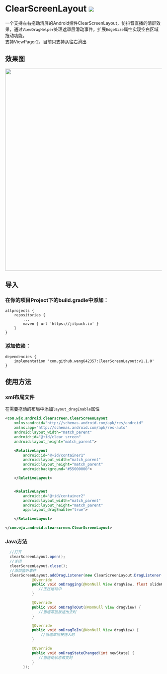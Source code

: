 # ClearScreenLayout [![](https://jitpack.io/v/wang642357/ClearScreenLayout.svg)](https://jitpack.io/#wang642357/ClearScreenLayout)

一个支持左右拖动清屏的Android控件ClearScreenLayout，仿抖音直播的清屏效果，通过`ViewDragHelper`处理遮罩层滑动事件，扩展`EdgeSize`属性实现空白区域拖动功能。<br />
支持ViewPager2，目前只支持从往右滑出
## 效果图

<img src="https://github.com/wang642357/ClearScreenLayout/blob/main/image/Video_20210507_052300_845.gif" height="650"/>

## 导入
### 在你的项目Project下的build.gradle中添加：

```
allprojects {
    repositories {
        ...
        maven { url 'https://jitpack.io' }
    }
}
```
### 添加依赖：
```
dependencies {
    implementation 'com.github.wang642357:ClearScreenLayout:v1.1.0'
}
```
## 使用方法
### xml布局文件
在需要拖动的布局中添加`layout_dragEnable`属性
```xml
<com.wjx.android.clearscreen.ClearScreenLayout
    xmlns:android="http://schemas.android.com/apk/res/android"
    xmlns:app="http://schemas.android.com/apk/res-auto"
    android:layout_width="match_parent"
    android:id="@+id/clear_screen"
    android:layout_height="match_parent">

    <RelativeLayout
        android:id="@+id/container1"
        android:layout_width="match_parent"
        android:layout_height="match_parent"
        android:background="#55000000">

    </RelativeLayout>


    <RelativeLayout
        android:id="@+id/container2"
        android:layout_width="match_parent"
        android:layout_height="match_parent"
        app:layout_dragEnable="true">

    </RelativeLayout>

</com.wjx.android.clearscreen.ClearScreenLayout>
```
### Java方法
```java
  //打开
  clearScreenLayout.open();
  //关闭
  clearScreenLayout.close();
  //添加监听事件
  clearScreenLayout.addDragListener(new ClearScreenLayout.DragListener() {
            @Override
            public void onDragging(@NonNull View dragView, float slideOffset) {
               //正在拖动中
            }

            @Override
            public void onDragToOut(@NonNull View dragView) {
               //当遮罩层被拖出去时
            }

            @Override
            public void onDragToIn(@NonNull View dragView) {
                //当遮罩层被拖入时
            }

            @Override
            public void onDragStateChanged(int newState) {
               //当拖动状态改变时
            }
        });
```


